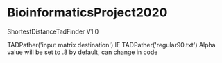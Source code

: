 # BioinformaticsProject2020
ShortestDistanceTadFinder V1.0

TADPather('input matrix destination')
IE TADPather('regular90.txt')
Alpha value will be set to .8 by default, can change in code
